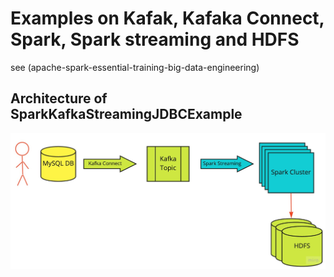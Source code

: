 # Examples on Kafak, Kafaka Connect, Spark, Spark streaming and HDFS 
see (apache-spark-essential-training-big-data-engineering)

##  Architecture of SparkKafkaStreamingJDBCExample

<img src="https://github.com/mhewedy-playground/spark-big-data-engg/raw/master/imgs/SparkKafkaStreamingJDBCExample.jpg"/>
